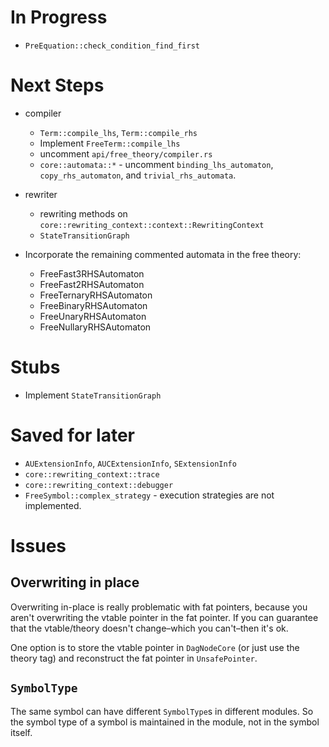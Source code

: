 # In Progress

- `PreEquation::check_condition_find_first`

# Next Steps

- compiler
   - `Term::compile_lhs`, `Term::compile_rhs`
   - Implement `FreeTerm::compile_lhs`
   - uncomment `api/free_theory/compiler.rs`
   - `core::automata::*` - uncomment `binding_lhs_automaton`, `copy_rhs_automaton`, and `trivial_rhs_automata`.

- rewriter
  - rewriting methods on `core::rewriting_context::context::RewritingContext`
  - `StateTransitionGraph`
- Incorporate the remaining commented automata in the free theory: 
  * FreeFast3RHSAutomaton
  * FreeFast2RHSAutomaton
  * FreeTernaryRHSAutomaton
  * FreeBinaryRHSAutomaton
  * FreeUnaryRHSAutomaton
  * FreeNullaryRHSAutomaton

# Stubs

- Implement `StateTransitionGraph`


# Saved for later

- `AUExtensionInfo`, `AUCExtensionInfo`, `SExtensionInfo`
- `core::rewriting_context::trace`
- `core::rewriting_context::debugger`
- `FreeSymbol::complex_strategy` - execution strategies are not implemented.

# Issues

## Overwriting in place
Overwriting in-place is really problematic with fat pointers, because you aren't 
overwriting the vtable pointer in the fat pointer. If you can guarantee that
the vtable/theory doesn't change–which you can't–then it's ok.

One option is to store the vtable pointer in `DagNodeCore` (or just use
the theory tag) and reconstruct the fat pointer in `UnsafePointer`.

## `SymbolType`

The same symbol can have different `SymbolType`s in different modules. So the symbol 
type of a symbol is maintained in the module, not in the symbol itself. 
